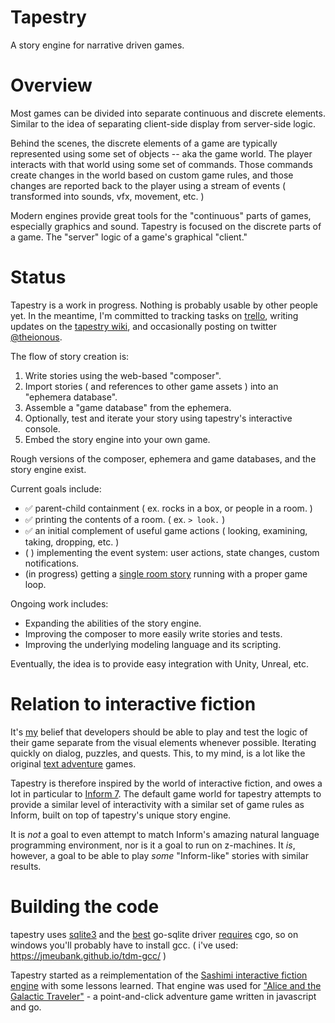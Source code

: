 # Tapestry

A story engine for narrative driven games. 

# Overview

Most games can be divided into separate continuous and discrete elements. Similar to the idea of separating client-side display from server-side logic. 

Behind the scenes, the discrete elements of a game are typically represented using some set of objects -- aka the game world. The player interacts with that world using some set of commands. Those commands create changes in the world based on custom game rules, and those changes are reported back to the player using a stream of events ( transformed into sounds, vfx, movement, etc. )

Modern engines provide great tools for the "continuous" parts of games, especially graphics and sound. Tapestry is focused on the discrete parts of a game. The "server" logic of a game's graphical "client."


# Status

Tapestry is a work in progress. Nothing is probably usable by other people yet. In the meantime, I'm committed to tracking tasks on [trello](https://trello.com/b/EEPnJ6ew/tapestry), writing updates on the [tapestry wiki](https://man.sr.ht/~ionous/tapestry/), and occasionally posting on twitter [@theionous](https://twitter.com/theionous).

The flow of story creation is:

1. Write stories using the web-based "composer".
2. Import stories ( and references to other game assets ) into an "ephemera database".
3. Assemble a "game database" from the ephemera.
4. Optionally, test and iterate your story using tapestry's interactive console.
5. Embed the story engine into your own game. 

Rough versions of the composer, ephemera and game databases, and the story engine exist. 

Current goals include:

* ✅ parent-child containment ( ex. rocks in a box, or people in a room. )
* ✅ printing the contents of a room. ( ex. `> look.` )
* ✅ an initial complement of useful game actions ( looking, examining, taking, dropping, etc. )
* ( ) implementing the event system: user actions, state changes, custom notifications.
* (in progress) getting a [single room story](http://www.ifwiki.org/index.php/A_Day_for_Fresh_Sushi) running with a proper game loop.

Ongoing work includes:

* Expanding the abilities of the story engine.
* Improving the composer to more easily write stories and tests.
* Improving the underlying modeling language and its scripting.

Eventually, the idea is to provide easy integration with Unity, Unreal, etc.

# Relation to interactive fiction

It's [my](https://www.linkedin.com/in/ionous/) belief that developers should be able to play and test the logic of their game separate from the visual elements whenever possible. Iterating quickly on dialog, puzzles, and quests. This, to my mind, is a lot like the original [text adventure](https://en.wikipedia.org/wiki/Colossal_Cave_Adventure) games. 

Tapestry is therefore inspired by the world of interactive fiction, and owes a lot in particular to [Inform 7](http://inform7.com/). The default game world for tapestry attempts to provide a similar level of interactivity with a similar set of game rules as Inform, built on top of tapestry's unique story engine.

It is *not* a goal to even attempt to match Inform's amazing natural language programming environment, nor is it a goal to run on z-machines.  It *is*, however, a goal to be able to play *some* "Inform-like" stories with similar results. 

# Building the code

tapestry uses [sqlite3](https://www.sqlite.org/index.html) and the [best](https://en.wikipedia.org/wiki/Highlander_(film)) go-sqlite driver [requires](https://github.com/mattn/go-sqlite3/issues/467) cgo, so on windows you'll probably have to install gcc. ( i've used: https://jmeubank.github.io/tdm-gcc/ )

Tapestry started as a reimplementation of the [Sashimi interactive fiction engine](https://github.com/ionous/sashimi) with some lessons learned. That engine was used for ["Alice and the Galactic Traveler"](https://evermany.itch.io/alice) - a point-and-click adventure game written in javascript and go.


